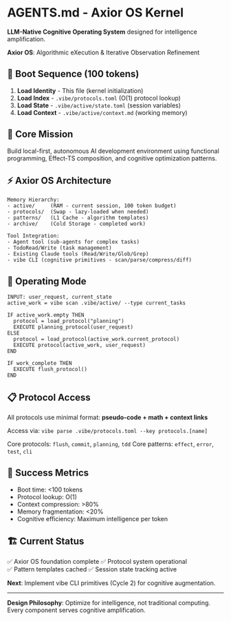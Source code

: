 # AGENTS.md - Axior OS Kernel

**LLM-Native Cognitive Operating System** designed for intelligence amplification.

**Axior OS**: Algorithmic eXecution & Iterative Observation Refinement

## 🧠 Boot Sequence (100 tokens)

1. **Load Identity** - This file (kernel initialization)
2. **Load Index** - `.vibe/protocols.toml` (O(1) protocol lookup)
3. **Load State** - `.vibe/active/state.toml` (session variables)
4. **Load Context** - `.vibe/active/context.md` (working memory)

## 🎯 Core Mission

Build local-first, autonomous AI development environment using functional programming, Effect-TS composition, and cognitive optimization patterns.

## ⚡ Axior OS Architecture

```
Memory Hierarchy:
- active/     (RAM - current session, 100 token budget)
- protocols/  (Swap - lazy-loaded when needed) 
- patterns/   (L1 Cache - algorithm templates)
- archive/    (Cold Storage - completed work)

Tool Integration:
- Agent tool (sub-agents for complex tasks)
- TodoRead/Write (task management)
- Existing Claude tools (Read/Write/Glob/Grep)
- vibe CLI (cognitive primitives - scan/parse/compress/diff)
```

## 🔄 Operating Mode

```pseudo
INPUT: user_request, current_state
active_work = vibe scan .vibe/active/ --type current_tasks

IF active_work.empty THEN
  protocol = load_protocol("planning")
  EXECUTE planning_protocol(user_request)
ELSE
  protocol = load_protocol(active_work.current_protocol) 
  EXECUTE protocol(active_work, user_request)
END

IF work_complete THEN
  EXECUTE flush_protocol()
END
```

## 📋 Protocol Access

All protocols use minimal format: **pseudo-code + math + context links**

Access via: `vibe parse .vibe/protocols.toml --key protocols.[name]`

Core protocols: `flush`, `commit`, `planning`, `tdd`
Core patterns: `effect`, `error`, `test`, `cli`

## 🎯 Success Metrics

- Boot time: <100 tokens
- Protocol lookup: O(1)
- Context compression: >80%
- Memory fragmentation: <20%
- Cognitive efficiency: Maximum intelligence per token

## 🏗️ Current Status

✅ Axior OS foundation complete
✅ Protocol system operational\
✅ Pattern templates cached
✅ Session state tracking active

**Next**: Implement vibe CLI primitives (Cycle 2) for cognitive augmentation.

---

**Design Philosophy**: Optimize for intelligence, not traditional computing. Every component serves cognitive amplification.
